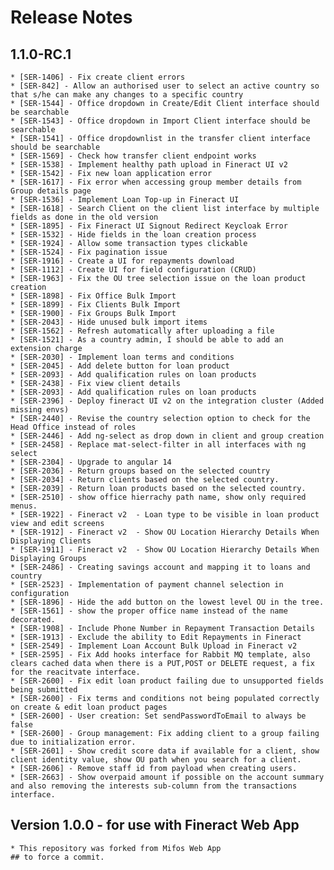 # Release Notes

## 1.1.0-RC.1

    * [SER-1406] - Fix create client errors
    * [SER-842] - Allow an authorised user to select an active country so that s/he can make any changes to a specific country
    * [SER-1544] - Office dropdown in Create/Edit Client interface should be searchable
    * [SER-1543] - Office dropdown in Import Client interface should be searchable
    * [SER-1541] - Office dropdownlist in the transfer client interface should be searchable
    * [SER-1569] - Check how transfer client endpoint works
    * [SER-1538] - Implement healthy path upload in Fineract UI v2
    * [SER-1542] - Fix new loan application error
    * [SER-1617] - Fix error when accessing group member details from Group details page
    * [SER-1536] - Implement Loan Top-up in Fineract UI
    * [SER-1618] - Search Client on the client list interface by multiple fields as done in the old version
    * [SER-1895] - Fix Fineract UI Signout Redirect Keycloak Error
    * [SER-1532] - Hide fields in the loan creation process
    * [SER-1924] - Allow some transaction types clickable
    * [SER-1524] - Fix pagination issue
    * [SER-1916] - Create a UI for repayments download
    * [SER-1112] - Create UI for field configuration (CRUD)
    * [SER-1963] - Fix the OU tree selection issue on the loan product creation
    * [SER-1898] - Fix Office Bulk Import
    * [SER-1899] - Fix Clients Bulk Import
    * [SER-1900] - Fix Groups Bulk Import
    * [SER-2043] - Hide unused bulk import items
    * [SER-1562] - Refresh automatically after uploading a file
    * [SER-1521] - As a country admin, I should be able to add an extension charge
    * [SER-2030] - Implement loan terms and conditions
    * [SER-2045] - Add delete button for loan product
    * [SER-2093] - Add qualification rules on loan products
    * [SER-2438] - Fix view client details
    * [SER-2093] - Add qualification rules on loan products
    * [SER-2396] - Deploy fineract UI v2 on the integration cluster (Added missing envs)
    * [SER-2440] - Revise the country selection option to check for the Head Office instead of roles
    * [SER-2446] - Add ng-select as drop down in client and group creation
    * [SER-2458] - Replace mat-select-filter in all interfaces with ng select
    * [SER-2304] - Upgrade to angular 14
    * [SER-2036] - Return groups based on the selected country
    * [SER-2034] - Return clients based on the selected country.
    * [SER-2039] - Return loan products based on the selected country.
    * [SER-2510] - show office hierrachy path name, show only required menus.
    * [SER-1922] - Fineract v2  - Loan type to be visible in loan product view and edit screens
    * [SER-1912] - Fineract v2  - Show OU Location Hierarchy Details When Displaying Clients
    * [SER-1911] - Fineract v2  - Show OU Location Hierarchy Details When Displaying Groups
    * [SER-2486] - Creating savings account and mapping it to loans and country
    * [SER-2523] - Implementation of payment channel selection in configuration
    * [SER-1896] - Hide the add button on the lowest level OU in the tree.
    * [SER-1561] - show the proper office name instead of the name decorated.
    * [SER-1908] - Include Phone Number in Repayment Transaction Details
    * [SER-1913] - Exclude the ability to Edit Repayments in Fineract
    * [SER-2549] - Implement Loan Account Bulk Upload in Fineract v2
    * [SER-2595] - Fix Add hooks interface for Rabbit MQ template, also clears cached data when there is a PUT,POST or DELETE request, a fix for the reacitvate interface.
    * [SER-2600] - Fix edit loan product failing due to unsupported fields being submitted
    * [SER-2600] - Fix terms and conditions not being populated correctly on create & edit loan product pages
    * [SER-2600] - User creation: Set sendPasswordToEmail to always be false
    * [SER-2600] - Group management: Fix adding client to a group failing due to initialization error.
    * [SER-2601] - Show credit score data if available for a client, show client identity value, show OU path when you search for a client.
    * [SER-2606] - Remove staff id from payload when creating users.
    * [SER-2663] - Show overpaid amount if possible on the account summary and also removing the interests sub-column from the transactions interface.

## Version 1.0.0 - for use with Fineract Web App

    * This repository was forked from Mifos Web App
    ## to force a commit.
